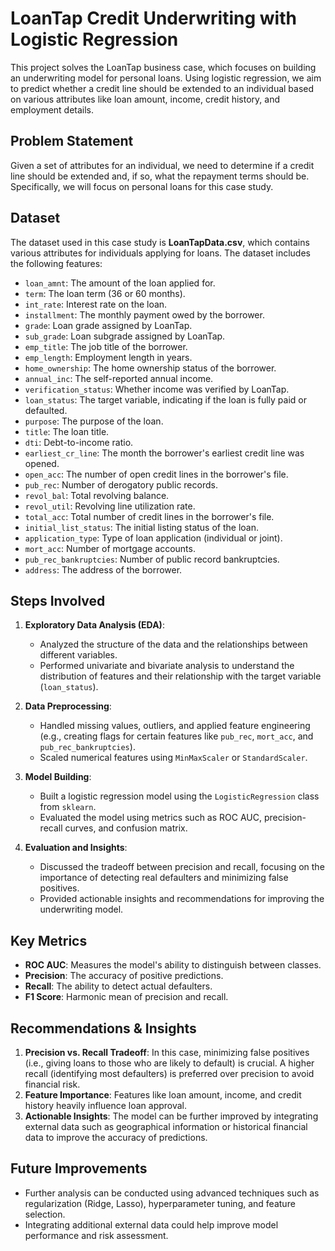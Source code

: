# LoanTap Credit Underwriting with Logistic Regression

This project solves the LoanTap business case, which focuses on building an underwriting model for personal loans. Using logistic regression, we aim to predict whether a credit line should be extended to an individual based on various attributes like loan amount, income, credit history, and employment details.

## Problem Statement

Given a set of attributes for an individual, we need to determine if a credit line should be extended and, if so, what the repayment terms should be. Specifically, we will focus on personal loans for this case study.

## Dataset

The dataset used in this case study is **LoanTapData.csv**, which contains various attributes for individuals applying for loans. The dataset includes the following features:

- `loan_amnt`: The amount of the loan applied for.
- `term`: The loan term (36 or 60 months).
- `int_rate`: Interest rate on the loan.
- `installment`: The monthly payment owed by the borrower.
- `grade`: Loan grade assigned by LoanTap.
- `sub_grade`: Loan subgrade assigned by LoanTap.
- `emp_title`: The job title of the borrower.
- `emp_length`: Employment length in years.
- `home_ownership`: The home ownership status of the borrower.
- `annual_inc`: The self-reported annual income.
- `verification_status`: Whether income was verified by LoanTap.
- `loan_status`: The target variable, indicating if the loan is fully paid or defaulted.
- `purpose`: The purpose of the loan.
- `title`: The loan title.
- `dti`: Debt-to-income ratio.
- `earliest_cr_line`: The month the borrower's earliest credit line was opened.
- `open_acc`: The number of open credit lines in the borrower's file.
- `pub_rec`: Number of derogatory public records.
- `revol_bal`: Total revolving balance.
- `revol_util`: Revolving line utilization rate.
- `total_acc`: Total number of credit lines in the borrower's file.
- `initial_list_status`: The initial listing status of the loan.
- `application_type`: Type of loan application (individual or joint).
- `mort_acc`: Number of mortgage accounts.
- `pub_rec_bankruptcies`: Number of public record bankruptcies.
- `address`: The address of the borrower.

## Steps Involved

1. **Exploratory Data Analysis (EDA)**:
   - Analyzed the structure of the data and the relationships between different variables.
   - Performed univariate and bivariate analysis to understand the distribution of features and their relationship with the target variable (`loan_status`).

2. **Data Preprocessing**:
   - Handled missing values, outliers, and applied feature engineering (e.g., creating flags for certain features like `pub_rec`, `mort_acc`, and `pub_rec_bankruptcies`).
   - Scaled numerical features using `MinMaxScaler` or `StandardScaler`.

3. **Model Building**:
   - Built a logistic regression model using the `LogisticRegression` class from `sklearn`.
   - Evaluated the model using metrics such as ROC AUC, precision-recall curves, and confusion matrix.

4. **Evaluation and Insights**:
   - Discussed the tradeoff between precision and recall, focusing on the importance of detecting real defaulters and minimizing false positives.
   - Provided actionable insights and recommendations for improving the underwriting model.

## Key Metrics

- **ROC AUC**: Measures the model's ability to distinguish between classes.
- **Precision**: The accuracy of positive predictions.
- **Recall**: The ability to detect actual defaulters.
- **F1 Score**: Harmonic mean of precision and recall.

## Recommendations & Insights

1. **Precision vs. Recall Tradeoff**: In this case, minimizing false positives (i.e., giving loans to those who are likely to default) is crucial. A higher recall (identifying most defaulters) is preferred over precision to avoid financial risk.
2. **Feature Importance**: Features like loan amount, income, and credit history heavily influence loan approval.
3. **Actionable Insights**: The model can be further improved by integrating external data such as geographical information or historical financial data to improve the accuracy of predictions.

## Future Improvements

- Further analysis can be conducted using advanced techniques such as regularization (Ridge, Lasso), hyperparameter tuning, and feature selection.
- Integrating additional external data could help improve model performance and risk assessment.
